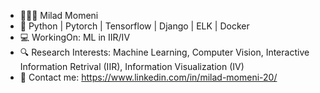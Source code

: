 - 🧑🏻‍💻 Milad Momeni
- 👀 Python | Pytorch | Tensorflow | Django | ELK | Docker
- 💻 WorkingOn: ML in IIR/IV
- 🔍 Research Interests: Machine Learning, Computer Vision, Interactive Information Retrival (IIR), Information Visualization (IV)
- 🔗 Contact me: https://www.linkedin.com/in/milad-momeni-20/

<!---
milad1372/milad1372 is a ✨ special ✨ repository because its `README.md` (this file) appears on your GitHub profile.
You can click the Preview link to take a look at your changes.
--->
